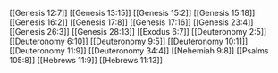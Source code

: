 [[Genesis 12:7]]
[[Genesis 13:15]]
[[Genesis 15:2]]
[[Genesis 15:18]]
[[Genesis 16:2]]
[[Genesis 17:8]]
[[Genesis 17:16]]
[[Genesis 23:4]]
[[Genesis 26:3]]
[[Genesis 28:13]]
[[Exodus 6:7]]
[[Deuteronomy 2:5]]
[[Deuteronomy 6:10]]
[[Deuteronomy 9:5]]
[[Deuteronomy 10:11]]
[[Deuteronomy 11:9]]
[[Deuteronomy 34:4]]
[[Nehemiah 9:8]]
[[Psalms 105:8]]
[[Hebrews 11:9]]
[[Hebrews 11:13]]
